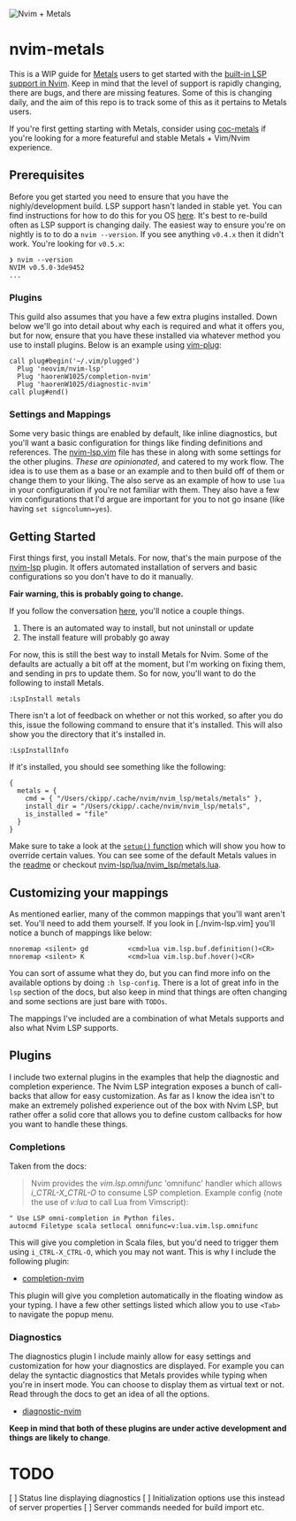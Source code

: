 ![Nvim + Metals](https://i.imgur.com/UvQ18ST.png)

# nvim-metals

This is a WIP guide for [Metals](https://scalameta.org/metals/) users to get
started with the [built-in LSP support in
Nvim](https://neovim.io/doc/user/lsp.html). Keep in mind that the level of
support is rapidly changing, there are bugs, and there are missing features.
Some of this is changing daily, and the aim of this repo is to track some of
this as it pertains to Metals users.

If you're first getting starting with Metals, consider using
[coc-metals](https://github.com/scalameta/coc-metals) if you're looking for a
more featureful and stable Metals + Vim/Nvim experience.


## Prerequisites

Before you get started you need to ensure that you have the nighly/development
build. LSP support hasn't landed in stable yet. You can find instructions for
how to do this for you OS
[here](https://github.com/neovim/neovim/wiki/Installing-Neovim). It's best to
re-build often as LSP support is changing daily. The easiest way to ensure
you're on nightly is to to do a `nvim --version`. If you see anything `v0.4.x`
then it didn't work. You're looking for `v0.5.x`:

```vim
❯ nvim --version
NVIM v0.5.0-3de9452
...
```

### Plugins
This guild also assumes that you have a few extra plugins installed. Down below
we'll go into detail about why each is required and what it offers you, but for
now, ensure that you have these installed via whatever method you use to install
plugins. Below is an example using
[vim-plug](https://github.com/junegunn/vim-plug):

```vim
call plug#begin('~/.vim/plugged')
  Plug 'neovim/nvim-lsp'
  Plug 'haorenW1025/completion-nvim'
  Plug 'haorenW1025/diagnostic-nvim'
call plug#end()
```

### Settings and Mappings

Some very basic things are enabled by default, like inline diagnostics, but
you'll want a basic configuration for things like finding definitions and
references. The [nvim-lsp.vim](./nvim-lsp.vim) file has these in along with some
settings for the other plugins. _These are opinionated_, and catered to my work
flow. The idea is to use them as a base or an example and to then build off of
them or change them to your liking. The also serve as an example of how to use
`lua` in your configuration if you're not familiar with them. They also have a
few vim configurations that I'd argue are important for you to not go insane
(like having `set signcolumn=yes`).

## Getting Started

First things first, you install Metals. For now, that's the main purpose of the
[nvim-lsp](https://github.com/neovim/nvim-lsp) plugin. It offers automated
installation of servers and basic configurations so you don't have to do it
manually.

**Fair warning, this is probably going to change.**

If you follow the conversation
[here](https://github.com/neovim/nvim-lsp/issues/200), you'll notice a couple
things.

1. There is an automated way to install, but not uninstall or update
2. The install feature will probably go away

For now, this is still the best way to install Metals for Nvim. Some of the
defaults are actually a bit off at the moment, but I'm working on fixing them,
and sending in prs to update them. So for now, you'll want to do the following
to install Metals.

```vim
:LspInstall metals
```

There isn't a lot of feedback on whether or not this worked, so after you do
this, issue the following command to ensure that it's installed. This will also
show you the directory that it's installed in.

```vim
:LspInstallInfo
```

If it's installed, you should see something like the following:

```vim
{
  metals = {
    cmd = { "/Users/ckipp/.cache/nvim/nvim_lsp/metals/metals" },
    install_dir = "/Users/ckipp/.cache/nvim/nvim_lsp/metals",
    is_installed = "file"
  }
}
```

Make sure to take a look at the [`setup()`
function](https://github.com/neovim/nvim-lsp#setup-function) which will show you
how to override certain values. You can see some of the default Metals values in
the [readme](https://github.com/neovim/nvim-lsp#metals) or checkout
[nvim-lsp/lua/nvim_lsp/metals.lua](https://github.com/neovim/nvim-lsp/blob/master/lua/nvim_lsp/metals.lua).

## Customizing your mappings

As mentioned earlier, many of the common mappings that you'll want aren't set.
You'll need to add them yourself. If you look in [./nvim-lsp.vim] you'll notice
a bunch of mappings like below:

```vim
nnoremap <silent> gd          <cmd>lua vim.lsp.buf.definition()<CR>
nnoremap <silent> K           <cmd>lua vim.lsp.buf.hover()<CR>
```

You can sort of assume what they do, but you can find more info on the available
options by doing `:h lsp-config`. There is a lot of great info in the `lsp`
section of the docs, but also keep in mind that things are often changing and
some sections are just bare with `TODOs`.

The mappings I've included are a combination of what Metals supports and also
what Nvim LSP supports.

## Plugins

I include two external plugins in the examples that help the diagnostic and
completion experience. The Nvim LSP integration exposes a bunch of call-backs
that allow for easy customization. As far as I know the idea isn't to make an
extremely polished experience out of the box with Nvim LSP, but rather offer a
solid core that allows you to define custom callbacks for how you want to handle
these things.

### Completions

Taken from the docs:

> Nvim provides the _vim.lsp.omnifunc_ 'omnifunc' handler which allows
_i_CTRL-X_CTRL-O_ to consume LSP completion. Example config (note the use of
_v:lua_ to call Lua from Vimscript):

```vim
" Use LSP omni-completion in Python files.
autocmd Filetype scala setlocal omnifunc=v:lua.vim.lsp.omnifunc
```

This will give you completion in Scala files, but you'd need to trigger them
using `i_CTRL-X_CTRL-O`, which you may not want. This is why I include the
following plugin:

- [completion-nvim](https://github.com/haorenW1025/completion-nvim)

This plugin will give you completion automatically in the floating window as
your typing. I have a few other settings listed which allow you to use `<Tab>`
to navigate the popup menu.

### Diagnostics

The diagnostics plugin I include mainly allow for easy settings and
customization for how your diagnostics are displayed. For example you can delay
the syntactic diagnostics that Metals provides while typing when you're in
insert mode. You can choose to display them as virtual text or not. Read through
the docs to get an idea of all the options.

- [diagnostic-nvim](https://github.com/haorenW1025/diagnostic-nvim)

**Keep in mind that both of these plugins are under active development and
things are likely to change**.

# TODO
[ ] Status line             displaying diagnostics
[ ] Initialization options  use this instead of server properties
[ ] Server commands         needed for build import etc.
